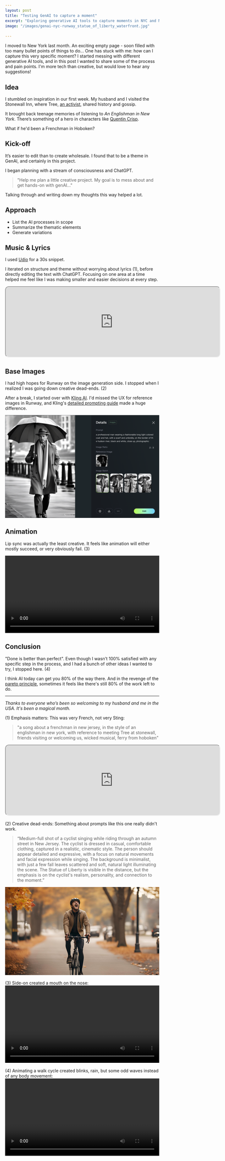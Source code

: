 ```yaml
---
layout: post
title: "Testing GenAI to capture a moment"
excerpt: "Exploring generative AI tools to capture moments in NYC and New Jersey - my first creative project using Runway, Udio, and Kling."
image: "/images/genai-nyc-runway_statue_of_liberty_waterfront.jpg"

---
```

I moved to New York last month. An exciting empty page - soon filled with too many bullet points of things to do... One has stuck with me: how can I capture this very specific moment? I started messing with different generative AI tools, and in this post I wanted to share some of the process and pain points. I'm more tech than creative, but would love to hear any suggestions!

## Idea
I stumbled on inspiration in our first week. My husband and I visited the Stonewall Inn, where Tree, [an activist](<https://punchdrink.com/articles/tree-sequoia-is-the-spirit-of-stonewall-inn-bar-nyc/)>), shared history and gossip. 

It brought back teenage memories of listening to *An Englishman in New York*. There’s something of a hero in characters like [Quentin Crisp](https://en.wikipedia.org/wiki/Quentin_Crisp). 

What if he'd been a Frenchman in Hoboken?

## Kick-off
It’s easier to edit than to create wholesale. I found that to be a theme in GenAI, and certainly in this project. 

I began planning with a stream of consciousness and ChatGPT. 
> "Help me plan a little creative project. My goal is to mess about and get hands-on with genAI…"

Talking through and writing down my thoughts this way helped a lot.

## Approach
- List the AI processes in scope
- Summarize the thematic elements
- Generate variations

## Music & Lyrics
I used [Udio](https://www.udio.com/home) for a 30s snippet.

I iterated on structure and theme without worrying about lyrics (1), before directly editing the text with ChatGPT. Focusing on one area at a time helped me feel like I was making smaller and easier decisions at every step.

<div class="responsive-iframe">
<iframe 
  src="https://www.udio.com/embed/s2VLZbpyZyK7ZcMyUeNBBz?embedVariant=default" 
  style="width:700px; height:228px; border-radius:12px;"
  sandbox="allow-scripts allow-same-origin allow-popups allow-presentation"
  loading="lazy"
></iframe>
</div>

## Base Images
I had high hopes for Runway on the image generation side. I stopped when I realized I was going down creative dead-ends. (2)

After a break, I started over with [Kling AI](https://klingai.com). I'd missed the UX for reference images in Runway, and Kling's [detailed prompting guide](https://docs.qingque.cn/d/home/eZQCtOj9fX_6cUjT_0yuk-yrL) made a huge difference.

![good result of a pedestrian](/images/genai-nyc-kling-walker.png)

## Animation
Lip sync was actually the least creative. It feels like animation will either mostly succeed, or very obviously fail. (3)

<video controls width="100%">
  <source src="{{ '/videos/genai-nyc-runway-lipsync.mp4' | relative_url }}" type="video/mp4">
  Your browser does not support the video tag.
</video>

## Conclusion
"Done is better than perfect". Even though I wasn’t 100% satisfied with any specific step in the process, and I had a bunch of other ideas I wanted to try, I stopped here. (4)

I think AI today can get you 80% of the way there. And in the revenge of the [pareto principle](https://en.wikipedia.org/wiki/Pareto_principle), sometimes it feels like there's still 80% of the work left to do.

---

_Thanks to everyone who’s been so welcoming to my husband and me in the USA. It's been a magical month._

(1) Emphasis matters: This was very French, not very Sting:  
> "a song about a frenchman in new jersey, in the style of an englishman in new york, with reference to meeting Tree at stonewall, friends visiting or welcoming us, wicked musical, ferry from hoboken"

<div class="responsive-iframe">
<iframe 
src="https://www.udio.com/embed/7LKtzrHMMWx9c2c6UE2hbP?embedVariant=default" style="width:700px; height:228px; border-radius:12px;"
sandbox="allow-scripts allow-same-origin allow-popups allow-presentation"
loading="lazy"
></iframe>
</div>


(2) Creative dead-ends: Something about prompts like this one really didn't work. 
> “Medium-full shot of a cyclist singing while riding through an autumn street in New Jersey. The cyclist is dressed in casual, comfortable clothing, captured in a realistic, cinematic style. The person should appear detailed and expressive, with a focus on natural movements and facial expression while singing. The background is minimalist, with just a few fall leaves scattered and soft, natural light illuminating the scene. The Statue of Liberty is visible in the distance, but the emphasis is on the cyclist's realism, personality, and connection to the moment.”

![Suprisingly bad result of a biker](/images/genai-nyc-runway-biker.jpg)

(3) Side-on created a mouth on the nose:
<video controls width="100%">
  <source src="{{ '/videos/genai-nyc-lipsync-fail.mp4' | relative_url }}" type="video/mp4">
  Your browser does not support the video tag.
</video>

(4) Animating a walk cycle created blinks, rain, but some odd waves instead of any body movement:
<video controls width="100%">
  <source src="{{ '/videos/genai-nyc-animation-fail.mp4' | relative_url }}" type="video/mp4">
  Your browser does not support the video tag.
</video>
